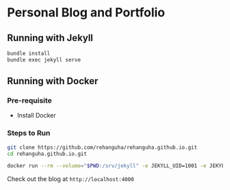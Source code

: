 # Personal Blog and Portfolio


## Running with Jekyll

```bash
bundle install
bundle exec jekyll serve
```

## Running with Docker

### Pre-requisite

 - Install Docker

### Steps to Run

```bash
git clone https://github.com/rehanguha/rehanguha.github.io.git
cd rehanguha.github.io.git
```

```bash
docker run --rm --volume="$PWD:/srv/jekyll" -e JEKYLL_UID=1001 -e JEKYLL_GID=116 -p 4000:4000 rehanguha/jekyll:blog-v1.2 jekyll serve
```

Check out the blog at `http://localhost:4000`

